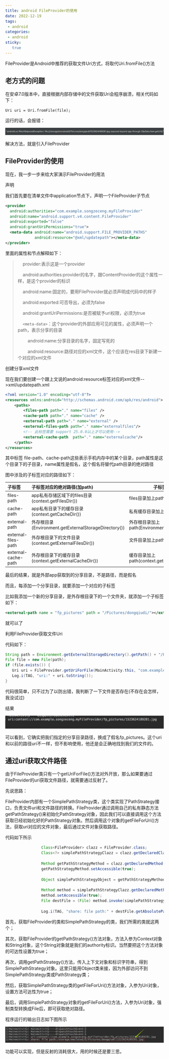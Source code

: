 ```yaml
---
title: android FileProvider的使用
date: 2022-12-19
tags:
 - android
categories: 
 - android
sticky: 
   true
---
```


FileProvider是Android中推荐的获取文件Uri方式，将取代Uri.fromFile()方法

## 老方式的问题

在安卓7.0版本中，直接根据内部存储中的文件获取Uri会程序崩溃，相关代码如下：

```
Uri uri = Uri.fromFile(file);
```

运行的话，会报错：

![](https://raw.githubusercontent.com/shug666/image/main/images/20180425172136380)

解决方法，就是引入FileProvider

## FileProvider的使用

现在，我一步一步来给大家演示FileProvider的用法

声明

我们首先要在清单文件中application节点下，声明一个FileProvider子节点

```xml
<provider
  android:authorities="com.example.songzeceng.myFileProvider"
  android:name="android.support.v4.content.FileProvider"
  android:exported="false"
  android:grantUriPermissions="true">
  <meta-data android:name="android.support.FILE_PROVIDER_PATHS"
             android:resource="@xml/updatepath"></meta-data>
</provider>
```

里面的属性和节点解释如下：

>     provider:表示这是一个provider    
>
>     android:authorities:provider的名字，跟ContentProvider的这个属性一样，是这个provider的标识
>
>     android:name:固定的，要用FileProvider就必须声明成代码中的样子
>
>     android:exported:可否导出，必须为false
>
>     android:grantUriPermissions:是否被赋予uri权限，必须为true
>
>     `<meta-data>`：这个provider的外部应用可见的属性，必须声明一个path，表示分享的目录
>
>         android:name:分享目录的名字，固定写死的
>
>         android:resource:路径对应的xml文件，这个应该在res目录下新建一个对应的xml文件
>

创建分享xml文件

现在我们要创建一个跟上文说的android:resource标签对应的xml文件-->xml/updatepath.xml

```xml
<?xml version="1.0" encoding="utf-8"?>
<resources xmlns:android="http://schemas.android.com/apk/res/android">
    <paths>
        <files-path path="." name="files" />
        <cache-path path="." name="cache" />
        <external-path path="." name="external" />
        <external-files-path path="." name="externalfiles"/>
        <!-- 此标签需要 support 25.0.0以上才可以使用-->
        <external-cache-path  path="." name="externalcache"/>
    </paths>
</resources>
```

其中标签 file-path、cache-path这些表示手机内存中的某个目录，path属性是这个目录下的子目录，name属性是假名，这个假名将替代path目录的绝对路径

图中涉及的子标签对应的路径如下：

| 子标签              | 子标签对应的绝对路径(加path)                          | 子标签对应的绝对路径(加path)                                 | 假名           |
| :------------------ | :---------------------------------------------------- | ------------------------------------------------------------ | -------------- |
| files-path          | app私有存储区域下的files目录(context.getFilesDir())   | files目录加上path(context.getFilesDir()/files)               | files          |
| cache-path          | app私有目录下的缓存目录(context.getCacheDir())        | 私有缓存目录加上path(context.getCacheDir()/files)            | cache          |
| external-path       | 外存根目录(Environment.getExternalStorageDirectory()) | 外存根目录加上path(Environment.getExternalStorageDirector()/files) | external       |
| external-files-path | 外存根目录下的文件目录(context.getExternalFilesDir()) | 文件目录加上path(context.getExternalFilesDir()/files)        | externalfiles  |
| external-cache-path | 外存根目录下的缓存目录(context.getExternalCacheDir()) | 缓存目录加上path(context.getExternalCacheDir()/files)        | externalcaches |

最后的结果，就是外部app获取到的分享目录，不是路径，而是假名

而且，每添加一个分享目录，就要添加一个对应的子标签

比如我添加一个新的分享目录，是外存根目录下的一个文件夹，就添加一个子标签如下：

```xml
<external-path name = "fp_pictures" path = "/Pictures/dongqiudi/"></external-path>
```

就可以了

利用FileProvider获取文件Uri

代码如下：

```java
String path = Environment.getExternalStorageDirectory().getPath() + "/Pictures/dongqiudi/1523624189281.jpg";
File file = new File(path);
if (file.exists()) {
   Uri uri = FileProvider.getUriForFile(MainActivity.this, "com.example.songzeceng.myFileProvider", file);
   Log.i(TAG, "uri:" + uri.toString());
}
```

代码很简单，只不过为了以防出错，我判断了一下文件是否存在(不存在会怎样，我没试过)

结果

![](https://raw.githubusercontent.com/shug666/image/main/images/20180425181757810)

可以看到，它确实把我们指定的分享目录路径，换成了假名fp\_pictures。这个uri和以前的路径uri不一样，但不影响使用，他还是会正确地找到我们的文件的。

## 通过uri获取文件路径

由于FileProvider类只有一个getUriForFile()方法对外开放，那么如果要通过FileProvider的uri获取文件路径，就需要通过反射了。

先说思路：

FileProvider内部有一个SimplePathStrategy类，这个类实现了PathStrategy接口，负责文件uri和文件路径的转换。FileProvider通过调用自己的私有静态方法getPathStrategy()来初始化PathStrategy对象，因此我们可以直接调用这个方法获取已经初始化好的PathStrategy对象。然后调用这个对象的getFileForUri()方法，获取uri对应的文件对象，最后通过文件对象获取路径。

代码如下所示

```java
                Class<FileProvider> clazz = FileProvider.class;
                Class<?> simplePathStrategyClazz = clazz.getDeclaredClasses()[0];

                Method getPathStrategyMethod = clazz.getDeclaredMethod("getPathStrategy", Context.class, String.class);
                getPathStrategyMethod.setAccessible(true);

                Object simplePathStrategyObject = getPathStrategyMethod.invoke(null, MainActivity.this, "com.example.songzeceng.myFileProvider");

                Method method = simplePathStrategyClazz.getDeclaredMethod("getFileForUri", Uri.class);
                method.setAccessible(true);
                File destFile = (File) method.invoke(simplePathStrategyObject, uri);

                Log.i(TAG, "share: file path:" + destFile.getAbsolutePath());
```

首先，获取FileProvider的类和SimplePathStrategy的类，我们所需的类就这两个；

其次，获取FileProvider的getPathStrategy()方法对象，方法入参为Context对象和String对象，这个String对象就是我们的authority标识。当然要把这个方法对象的可达性设置为true；

再次，调用getPathStrategy()方法，传入上下文对象和标识字符串，得到SimplePathStrategy对象。这里只能用Object类来接，因为外部访问不到SimplePathStrategy类或PathStrategy类；

然后，获取SimplePathStrategy类的getFileForUri()方法对象，入参为Uri对象，设置方法可达性为true；

最后，调用SimplePathStrategy对象的getFileForUri()方法，入参为Uri对象，强制类型转换成File后，即可获取绝对路径。

程序运行的输出日志如下图所示

![](https://raw.githubusercontent.com/shug666/image/main/images/20191120204411459.png)

功能可以实现，但是反射的消耗很大，用的时候还是要三思。 
